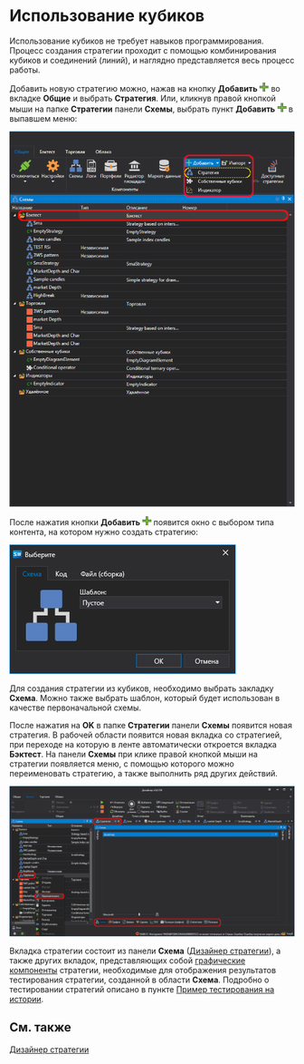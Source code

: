 # Использование кубиков

Использование кубиков не требует навыков программирования. Процесс создания стратегии проходит с помощью комбинирования кубиков и соединений (линий), и наглядно представляется весь процесс работы.

Добавить новую стратегию можно, нажав на кнопку **Добавить** ![Designer Panel Circuits 01](../../../images/designer_panel_circuits_01_button.png) во вкладке **Общие** и выбрать **Стратегия**. Или, кликнув правой кнопкой мыши на папке **Стратегии** панели **Схемы**, выбрать пункт **Добавить** ![Designer Panel Circuits 01](../../../images/designer_panel_circuits_01_button.png) в выпавшем меню:

![Designer The creation of a strategy 00](../../../images/designer_creation_of_strategy_00.png)

После нажатия кнопки **Добавить** ![Designer Panel Circuits 01](../../../images/designer_panel_circuits_01_button.png) появится окно с выбором типа контента, на котором нужно создать стратегию:

![Designer The creation of a strategy 02](../../../images/designer_creation_of_strategy_02.png)

Для создания стратегии из кубиков, необходимо выбрать закладку **Схема**. Можно также выбрать шаблон, который будет использован в качестве первоначальной схемы.

После нажатия на **OK** в папке **Стратегии** панели **Схемы** появится новая стратегия. В рабочей области появится новая вкладка со стратегией, при переходе на которую в ленте автоматически откроется вкладка **Бэктест**. На панели **Схемы** при клике правой кнопкой мыши на стратегии появляется меню, с помощью которого можно переименовать стратегию, а также выполнить ряд других действий.

![Designer The creation of a strategy 01](../../../images/designer_creation_of_strategy_01.png)

Вкладка стратегии состоит из панели **Схема** ([Дизайнер стратегии](using_visual_designer/diagram_panel.md)), а также других вкладок, представляющих собой [графические компоненты](../user_interface/components.md) стратегии, необходимые для отображения результатов тестирования стратегии, созданной в области **Схема**. Подробно о тестировании стратегий описано в пункте [Пример тестирования на истории](../backtesting/getting_started.md).

## См. также

[Дизайнер стратегии](using_visual_designer/diagram_panel.md)
